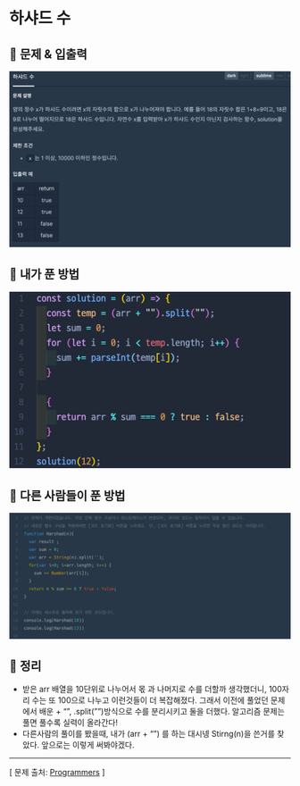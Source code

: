 # 하샤드 수

## 📍 문제 & 입출력

<img src="./Images/1.png"/>

## 📍 내가 푼 방법

<img src="./Images/2.png"/>

## 📍 다른 사람들이 푼 방법

<img src="./Images/3.png"/>

## 📍 정리

- 받은 arr 배열을 10단위로 나누어서 몫 과 나머지로 수를 더할까 생각했더니, 100자리 수는 또 100으로 나누고 이런것들이 더 복잡해졌다. 그래서 이전에 풀었던 문제에서 배운 + “”, .split(””)방식으로 수를 분리시키고 둘을 더했다. 알고리즘 문제는 풀면 풀수록 실력이 올라간다!
- 다른사람의 풀이를 봤을때, 내가 (arr + “”) 를 하는 대시넹 Stirng(n)을 쓴거를 찾았다. 앞으로는 이렇게 써봐야겠다.

---

[ 문제 출처: [Programmers](https://programmers.co.kr/) ]
